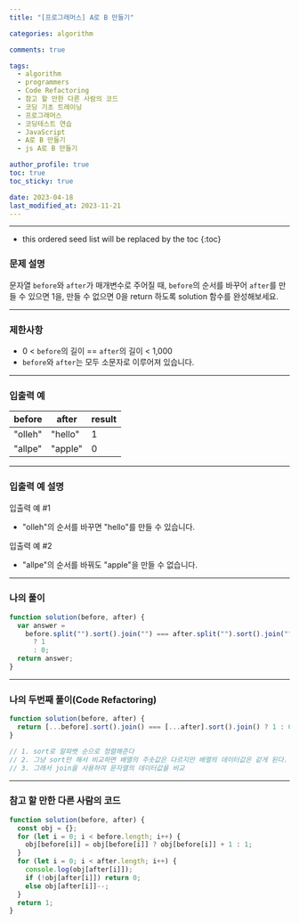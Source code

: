 ```yaml
---
title: "[프로그래머스] A로 B 만들기"

categories: algorithm

comments: true

tags:
  - algorithm
  - programmers
  - Code Refactoring
  - 참고 할 만한 다른 사람의 코드
  - 코딩 기초 트레이닝
  - 프로그래머스
  - 코딩테스트 연습
  - JavaScript
  - A로 B 만들기
  - js A로 B 만들기

author_profile: true
toc: true
toc_sticky: true

date: 2023-04-18
last_modified_at: 2023-11-21
---
```


---

<!-- prettier-ignore -->
* this ordered seed list will be replaced by the toc 
{:toc}

### 문제 설명

문자열 `before`와 `after`가 매개변수로 주어질 때, `before`의 순서를 바꾸어 `after`를 만들 수 있으면 1을, 만들 수 없으면 0을 return 하도록 solution 함수를 완성해보세요.

---

### 제한사항

- 0 < `before`의 길이 == `after`의 길이 < 1,000
- `before`와 `after`는 모두 소문자로 이루어져 있습니다.

---

### 입출력 예

| before  | after   | result |
| ------- | ------- | ------ |
| "olleh" | "hello" | 1      |
| "allpe" | "apple" | 0      |

---

### 입출력 예 설명

입출력 예 #1

- "olleh"의 순서를 바꾸면 "hello"를 만들 수 있습니다.

입출력 예 #2

- "allpe"의 순서를 바꿔도 "apple"을 만들 수 없습니다.

---

### 나의 풀이

```jsx
function solution(before, after) {
  var answer =
    before.split("").sort().join("") === after.split("").sort().join("")
      ? 1
      : 0;
  return answer;
}
```

---

### 나의 두번째 풀이(Code Refactoring)

```jsx
function solution(before, after) {
  return [...before].sort().join() === [...after].sort().join() ? 1 : 0;
}

// 1. sort로 알파벳 순으로 정렬해준다
// 2. 그냥 sort만 해서 비교하면 배열의 주솟값은 다르지만 배열의 데이터값은 같게 된다.
// 3. 그래서 join을 사용하여 문자열의 데이터값을 비교
```

---

### 참고 할 만한 다른 사람의 코드

```jsx
function solution(before, after) {
  const obj = {};
  for (let i = 0; i < before.length; i++) {
    obj[before[i]] = obj[before[i]] ? obj[before[i]] + 1 : 1;
  }
  for (let i = 0; i < after.length; i++) {
    console.log(obj[after[i]]);
    if (!obj[after[i]]) return 0;
    else obj[after[i]]--;
  }
  return 1;
}
```
